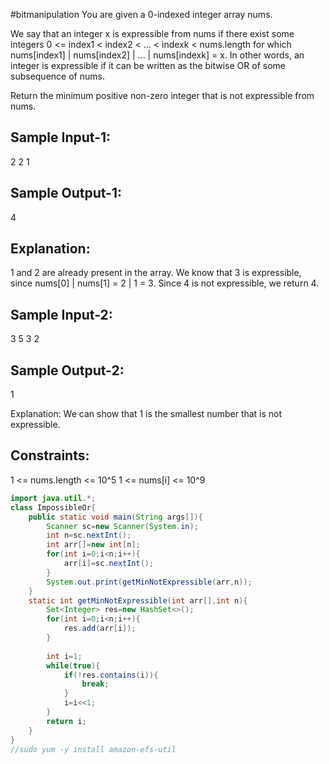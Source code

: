 #bitmanipulation 
You are given a 0-indexed integer array nums.

We say that an integer x is expressible from nums if there exist some integers 0 <= index1 < index2 < ... < indexk < nums.length for which nums[index1] | nums[index2] | ... | nums[indexk] = x. In other words, an integer is expressible if it can be written as the bitwise OR of some subsequence of nums.

Return the minimum positive non-zero integer that is not expressible from nums.

Sample Input-1:
---------------
2
2 1

Sample Output-1:
----------------
4

Explanation: 
------------
1 and 2 are already present in the array. We know that 3 is expressible, since nums[0] | nums[1] = 2 | 1 = 3. 
Since 4 is not expressible, we return 4.

Sample Input-2:
---------------
3
5 3 2

Sample Output-2: 
----------------
1

Explanation: We can show that 1 is the smallest number that is not expressible.


Constraints:
------------
1 <= nums.length <= 10^5
1 <= nums[i] <= 10^9

```java
import java.util.*;
class ImpossibleOr{
    public static void main(String args[]){
        Scanner sc=new Scanner(System.in);
        int n=sc.nextInt();
        int arr[]=new int[n];
        for(int i=0;i<n;i++){
            arr[i]=sc.nextInt();
        }
        System.out.print(getMinNotExpressible(arr,n));
    }
    static int getMinNotExpressible(int arr[],int n){
        Set<Integer> res=new HashSet<>();
        for(int i=0;i<n;i++){
            res.add(arr[i]);
        }
        
        int i=1;
        while(true){
            if(!res.contains(i)){
                break;
            }
            i=i<<1;
        }
        return i;
    }
}
//sudo yum -y install amazon-efs-util


```